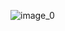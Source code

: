 
![image_0](https://github.com/Jinamkeniya/PoPL-Principles-of-Programming-Language-CS-F301-Course-Project/assets/111871119/c0cdb2eb-6f14-4093-ad8e-5be33b6ea369)
